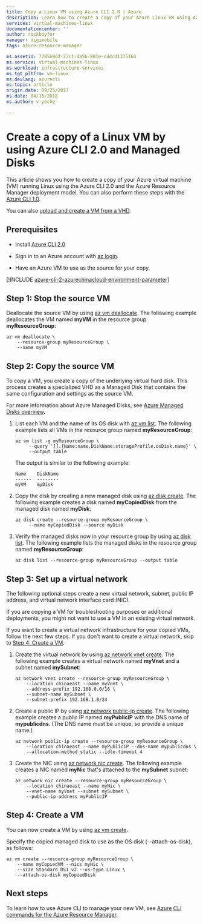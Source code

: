```yaml
--- 
title: Copy a Linux VM using Azure CLI 2.0 | Azure 
description: Learn how to create a copy of your Azure Linux VM using Azure CLI 2.0 and Managed Disks. 
services: virtual-machines-linux
documentationcenter: ''
author: rockboyfor
manager: digimobile
tags: azure-resource-manager

ms.assetid: 770569d2-23c1-4a5b-801e-cddcd1375164
ms.service: virtual-machines-linux
ms.workload: infrastructure-services
ms.tgt_pltfrm: vm-linux
ms.devlang: azurecli
ms.topic: article
origin.date: 09/25/2017
ms.date: 04/16/2018
ms.author: v-yeche

---                    
```


# Create a copy of a Linux VM by using Azure CLI 2.0 and Managed Disks

This article shows you how to create a copy of your Azure virtual machine (VM)
running Linux using the Azure CLI 2.0 and the Azure Resource Manager deployment
model. You can also perform these steps with the [Azure CLI
1.0](copy-vm-nodejs.md?toc=%2fvirtual-machines%2flinux%2ftoc.json).

You can also [upload and create a VM from a VHD](upload-vhd.md?toc=%2fvirtual-machines%2flinux%2ftoc.json).

## Prerequisites

-   Install [Azure CLI 2.0](https://docs.azure.cn/zh-cn/cli/install-az-cli2?view=azure-cli-latest)

-   Sign in to an Azure account with [az login](https://docs.azure.cn/zh-cn/cli/reference-index?view=azure-cli-latest#az-login).

-   Have an Azure VM to use as the source for your copy.

[!INCLUDE [azure-cli-2-azurechinacloud-environment-parameter](../../../includes/azure-cli-2-azurechinacloud-environment-parameter.md)]

## Step 1: Stop the source VM

Deallocate the source VM by using [az vm deallocate](https://docs.azure.cn/zh-cn/cli/vm?view=azure-cli-latest#az_vm_deallocate).
The following example deallocates the VM named **myVM** in the resource group
**myResourceGroup**:

```azurecli
az vm deallocate \
    --resource-group myResourceGroup \
	--name myVM
```

## Step 2: Copy the source VM

To copy a VM, you create a copy of the underlying virtual hard disk. This
process creates a specialized VHD as a Managed Disk that contains the same configuration and
settings as the source VM.

For more information about Azure Managed Disks, see [Azure Managed Disks
overview](../windows/managed-disks-overview.md). 

1.  List each VM and the name of its OS disk with [az vm
    list](https://docs.azure.cn/zh-cn/cli/vm?view=azure-cli-latest#az_vm_list). The following example lists all VMs in the
    resource group named **myResourceGroup**:

    ```azurecli
    az vm list -g myResourceGroup \
         --query '[].{Name:name,DiskName:storageProfile.osDisk.name}' \
         --output table
    ```

    The output is similar to the following example:

    ```azurecli
    Name    DiskName
    ------  --------
    myVM    myDisk
    ```

1.  Copy the disk by creating a new managed disk using [az disk
    create](https://docs.azure.cn/zh-cn/cli/disk?view=azure-cli-latest#az_disk_create). The following example creates a disk named
    **myCopiedDisk** from the managed disk named **myDisk**:

    ```azurecli
    az disk create --resource-group myResourceGroup \
         --name myCopiedDisk --source myDisk
    ``` 

1.  Verify the managed disks now in your resource group by using [az disk
    list](https://docs.azure.cn/zh-cn/cli/disk?view=azure-cli-latest#az_disk_list). The following example lists the managed disks
    in the resource group named **myResourceGroup**:

    ```azurecli
    az disk list --resource-group myResourceGroup --output table
    ```

## Step 3: Set up a virtual network

The following optional steps create a new virtual network, subnet, public IP
address, and virtual network interface card (NIC).

If you are copying a VM for troubleshooting purposes or additional deployments,
you might not want to use a VM in an existing virtual network.

If you want to create a virtual network infrastructure for your copied VMs,
follow the next few steps. If you don't want to create a virtual network, skip
to [Step 4: Create a VM](#step-4-create-a-vm).

1.  Create the virtual network by using [az network vnet
    create](https://docs.azure.cn/zh-cn/cli/network/vnet?view=azure-cli-latest#az_network_vnet_create). The following example creates a
    virtual network named **myVnet** and a subnet named **mySubnet**:

    ```azurecli
    az network vnet create --resource-group myResourceGroup \
        --location chinaeast --name myVnet \
        --address-prefix 192.168.0.0/16 \
        --subnet-name mySubnet \
        --subnet-prefix 192.168.1.0/24
    ```

1.  Create a public IP by using [az network public-ip
    create](https://docs.azure.cn/zh-cn/cli/network/public-ip?view=azure-cli-latest#az_network_public_ip_create). The following example creates
    a public IP named **myPublicIP** with the DNS name of **mypublicdns**. (The DNS
    name must be unique, so provide a unique name.)

    ```azurecli
    az network public-ip create --resource-group myResourceGroup \
        --location chinaeast --name myPublicIP --dns-name mypublicdns \
        --allocation-method static --idle-timeout 4
    ```

1.  Create the NIC using [az network nic create](https://docs.azure.cn/zh-cn/cli/network/nic?view=azure-cli-latest#az_network_nic_create).
    The following example creates a NIC named **myNic** that's attached to the
    **mySubnet** subnet:

    ```azurecli
    az network nic create --resource-group myResourceGroup \
        --location chinaeast --name myNic \
        --vnet-name myVnet --subnet mySubnet \
        --public-ip-address myPublicIP
    ```

## Step 4: Create a VM

You can now create a VM by using [az vm create](https://docs.azure.cn/zh-cn/cli/vm?view=azure-cli-latest#az_vm_create).

Specify the copied managed disk to use as the OS disk (--attach-os-disk), as
follows:

```azurecli
az vm create --resource-group myResourceGroup \
    --name myCopiedVM --nics myNic \
	--size Standard_DS1_v2 --os-type Linux \
    --attach-os-disk myCopiedDisk
```

## Next steps

To learn how to use Azure CLI to manage your new VM, see [Azure CLI commands for
the Azure Resource Manager](../azure-cli-arm-commands.md).

<!--Update_Description: update meta properties, update link -->
